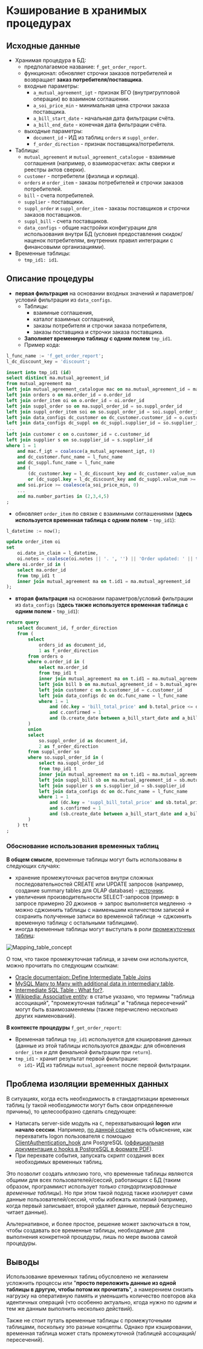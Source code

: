 # Кэширование в хранимых процедурах 

## Исходные данные

- Хранимая процедура в БД:
    - предполагаемое название: `f_get_order_report`.
    - функционал: обновляет строчки заказов потребителей и возвращает **заказ потребителя/поставщика**.
    - входные параметры: 
        - `a_mutual_agreement_igt` - признак ВГО (внутригрупповой операции) во взаимном соглашении.
        - `a_soi_price_min` - минимальная цена строчки заказа поставщика.
        - `a_bill_start_date` - начальная дата фильтрации счёта.
        - `a_bill_end_date` - конечная дата фильтрации счёта.
    - выходные параметры: 
        - `document_id` - ИД из таблиц `orders` и `suppl_order`.
        - `f_order_direction` - признак поставщика/потребителя.
- Таблицы: 
    - `mutual_agreement` и `mutual_agreement_catalogue` - взаимные соглашения (например, о взаиморасчетах: акты сверки и реестры актов сверки).
    - `customer` - потребители (физлица и юрлица).
    - `orders` и `order_item` - заказы потребителей и строчки заказов потребителей.
    - `bill` - счета потребителей.
    - `supplier` - поставщики.
    - `suppl_order` и `suppl_order_item` - заказы поставщиков и строчки заказов поставщиков.
    - `suppl_bill` - счета поставщиков.
    - `data_configs` - общие настройки конфигурации для использования внутри БД (условия предоставления скидок/наценок потребителям, внутренних правил интеграции с финансовыми организациями).
- Временные таблицы: 
    - `tmp_id1: id1`.

## Описание процедуры

- **первая фильтрация** на основании входных значений и параметров/условий фильтрации из `data_configs`.
    - Таблицы: 
        - взаимные соглашения, 
        - каталог взаимных соглашений,
        - заказы потребителя и строчки заказа потребителя,
        - заказы поставщика и строчки заказа поставщика.
    - **Заполняет временную таблицу с одним полем** `tmp_id1`.
    - Пример кода: 
```SQL
l_func_name := 'f_get_order_report';
l_dc_discount_key = 'discount';

insert into tmp_id1 (id)
select distinct ma.mutual_agreement_id
from mutual_agreement ma 
left join mutual_agreement_catalogue mac on ma.mutual_agreement_id = mac.mutual_agreement_id
left join orders o on ma.order_id = o.order_id 
left join order_item oi on o.order_id = oi.order_id
left join suppl_order so on ma.suppl_order_id = so.suppl_order_id 
left join suppl_order_item soi on so.suppl_order_id = soi.suppl_order_id 
left join data_configs dc_customer on dc_customer.customer_id = o.customer_id
left join data_configs dc_suppl on dc_suppl.supplier_id = so.supplier_id
...
left join customer c on o.customer_id = c.customer_id
left join supplier s on so.supplier_id = s.supplier_id
where 1 = 1 
    and mac.f_igt = coalesce(a_mutual_agreement_igt, 0)
    and dc_customer.func_name = l_func_name
    and dc_suppl.func_name = l_func_name
    and (
        (dc_customer.key = l_dc_discount_key and dc_customer.value_num <= 15) 
        or (dc_suppl.key = l_dc_discount_key and dc_suppl.value_num >= 5))
    and soi.price >= coalesce(a_soi_price_min, 0)
    ...
    and ma.number_parties in (2,3,4,5)
;
```
- обновляет `order_item` по связке с взаимными соглашениями (**здесь используется временная таблица с одним полем** - `tmp_id1`):
```SQL
l_datetime := now();

update order_item oi 
set 
    oi.date_in_claim = l_datetime,
    oi.notes = coalesce(oi.notes || '. ', '') || 'Order updated: ' || to_char(l_datetime, 'dd.MM.yyyy')
where oi.order_id in (
    select ma.order_id
    from tmp_id1 t 
    inner join mutual_agreement ma on t.id1 = ma.mutual_agreement_id
);
```
- **вторая фильтрация** на основании параметров/условий фильтрации из `data_configs` (**здесь также используется временная таблица с одним полем** - `tmp_id1`):
```SQL
return query 
    select document_id, f_order_direction
    from (
        select 
            orders_id as document_id, 
            1 as f_order_direction
        from orders o 
        where o.order_id in (
            select ma.order_id
            from tmp_id1 t 
            inner join mutual_agreement ma on t.id1 = ma.mutual_agreement_id
            left join bill b on ma.mutual_agreement_id = b.mutual_agreement_id 
            left join customer c on b.customer_id = c.customer_id
            left join data_configs dc on dc.func_name = l_func_name
            where 1 = 1
                and (dc.key = 'bill_total_price' and b.total_price <= dc.value_num)
                and c.confirmed = 1
                and (b.create_date between a_bill_start_date and a_bill_end_date)
        )
        union 
        select 
            so.suppl_order_id as document_id, 
            2 as f_order_direction
        from suppl_order so 
        where so.suppl_order_id in (
            select ma.suppl_order_id
            from tmp_id1 t 
            inner join mutual_agreement ma on t.id1 = ma.mutual_agreement_id
            left join suppl_bill sb on ma.mutual_agreement_id = sb.mutual_agreement_id 
            left join supplier s on s.supplier_id = sb.supplier_id
            left join data_configs dc on dc.func_name = l_func_name
            where 1 = 1
                and (dc.key = 'suppl_bill_total_price' and sb.total_price <= dc.value_num)
                and s.confirmed = 1
                and (sb.create_date between a_bill_start_date and a_bill_end_date)
        )
    ) tt 
;
```

### Обоснование использования временных таблиц

**В общем смысле**, временные таблицы могут быть использованы в следующих случаях:
- хранение промежуточных расчетов внутри сложных последовательностей CREATE или UPDATE запросов (например, создание summary tables для OLAP database) - [источник](https://stackoverflow.com/questions/4976585/what-are-the-use-cases-for-temporary-tables-in-sql-database-systems).
- увеличения производительности SELECT-запросов (пример: в запросе примерно 20 джоинов -> запрос выполняется медленно -> можно сджоинить таблицы с наименьшим количеством записей и сохранить полученные записи во временной таблице -> сджоинить временную таблицу с остальными таблицами).
- иногда временные таблицы могут выступать в роли [промежуточных таблиц](https://en.wikipedia.org/wiki/Associative_entity):

![Mapping_table_concept](https://upload.wikimedia.org/wikipedia/commons/d/d7/Mapping_table_concept.png)

О том, что такое промежуточная таблица, и зачем они используются, можно прочитать по следующим ссылкам: 
- [Oracle documentaion: Define Intermediate Table Joins](https://docs.oracle.com/en/cloud/saas/b2c-service/22d/famug/t-Define-intermediate-table-joins-ah1136329.html#ah1136329)
- [MySQL Many to Many with additional data in intermediary table](https://dba.stackexchange.com/questions/271665/mysql-many-to-many-with-additional-data-in-intermediary-table).
- [Intermediate SQL Table : What for?](https://stackoverflow.com/questions/32172989/intermediate-sql-table-what-for).
- [Wikipedia: Associative entity](https://en.wikipedia.org/wiki/Associative_entity): в статье указано, что термины "таблица ассоциаций", "промежуточная таблица" и "таблица пересечений" могут быть взаимозаменяемы (также перечислено несколько других наименований).

**В контексте процедуры** `f_get_order_report`:
- Временная таблица `tmp_id1` используется для кэширования данных (данные из этой таблицы используются дважды: для обновления `order_item` и для финальной фильтрации при `return`).
- `tmp_id1` - хранит результат первой фильтрации: 
    - `id1`- ИД из таблицы `mutual_agreement` после первой фильтрации.

## Проблема изоляции временных данных

В ситуациях, когда есть необходимость в стандартизации временных таблиц (у такой необходимости могут быть свои определенные причины), то целесообразно сделать следующее:
- Написать server-side модуль на `C`, перехватывающий **logon** или **начало сессии**.
Например, [по данной ссылке](https://stackoverflow.com/questions/48104368/postgresql-trigger-on-user-logon) есть объяснение, как  перехватить logon пользователя с помощью [ClientAuthentication_hook](https://github.com/postgres/postgres/blob/master/src/include/libpq/auth.h) для PostgreSQL ([оффициальная документация о hooks в PostgreSQL в формате PDF](https://wiki.postgresql.org/images/e/e3/Hooks_in_postgresql.pdf)).
- При перехвате события, запускать скрипт создания всех необходимых временных таблиц.

Это позволит создать иллюзию того, что временные таблицы являются общими для всех пользователей/сессий, работающих с БД (таким образом, программист использует *только стандартизированные временные таблицы*). 
Но при этом такой подход также изолирует сами данные пользователей/сессий, чтобы избежать коллизий (например, когда первый записывает, второй удаляет данные, первый безуспешно читает данные). 

Альтернативное, и более простое, решение может заключаться в том, чтобы создавать все временные таблицы, необходимые для выполнения конкретной процедуры, лишь по мере вызова самой процедуры.

<!--

## Альтернативный пример использования кэширования 

Есть SQL-запрос вида:
```SQL
with recursive 
item as (
    select * 
    from erp_spec es
    left join price_establish pe on pe.erp_spec_id = es.erp_spec_id
), 
lowlvl_spec as (
    select * 
    from low_level_spec lls
    where 1 = 1
    union 
    select * 
    from low_level_spec lls
    left join lowlvl_spec p on p.id = lls.parent_id
    where 1 = 1
), 
max_price_spec as (
    // 
),
price_spec as (
    // 
)
select t.* 
from (
    // 
) t 
```

Если данный запрос становится слишком громоздким и тяжёлым для поддерживания, то его можно преобразовать в функцию следующего вида:
```SQL
create or replace function()
begin
end;
```

-->

## Выводы 

Использование временных таблиц обусловлено не желанием усложнить процессы или "**просто переложить данные из одной таблицы в другую, чтобы потом их прочитать**", а намерением снизить нагрузку на оперативную память и уменьшить количество повторов aka идентичных операций (что особенно актуально, кгода нужно по одним и тем же данным выполнить несколько действий). 

Также не стоит путать временные таблицы с промежуточными таблицами, поскольку это разные концепты. 
Однако при кэшировании, временная таблица может стать промежуточной (таблицей ассоциаций/пересечений).
